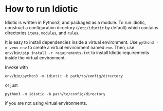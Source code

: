 # How to run Idiotic

Idiotic is written in Python3, and packaged as a module. To run idiotic, construct a configuration
directory (`/etc/idiotic` by default) which contains directories `items`, `modules`, and `rules`.

It is easy to install dependencies inside a virtual environment.
Use `python3 -m venv env` to create a virtual environment named `env`.
Then, use `env/bin/pip install -r requirements.txt` to install Idiotic requirements inside the
virtual environment.

Invoke with
```
env/bin/python3 -m idiotic -b path/to/config/directory
```
or just
```
python3 -m idiotic -b path/to/config/directory
```
if you are not using virtual environments.

